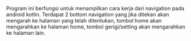 Program ini berfungsi untuk menampilkan cara kerja dari navigation pada android kotlin. Terdapat 2 bottom navigation yang jika ditekan akan mengarah ke halaman yang telah ditentukan, tombol home akan mengarahkan ke halaman home, tombol gerigi/setting akan mengarahkan ke halaman lain.